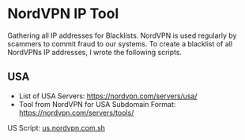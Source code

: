 # NordVPN IP Tool
Gathering all IP addresses for Blacklists.
NordVPN is used regularly by scammers to commit fraud to our systems. To create a blacklist of all NordVPNs IP addresses, I wrote the following scripts.

## USA
* List of USA Servers: https://nordvpn.com/servers/usa/
* Tool from NordVPN for USA Subdomain Format: https://nordvpn.com/servers/tools/

US Script: [us.nordvpn.com.sh](https://github.com/weaknetlabs/nordvpn-ip-tool/blob/master/us.nordvpn.com.sh)
